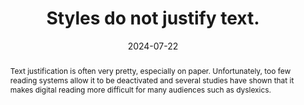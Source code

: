 ---
N: '186'
Rubrique: Présentation
title: Styles do not justify text. 
abstract: Text justification is often very pretty, especially on paper. Unfortunately, too few reading systems allow it to be deactivated and several studies have shown that it makes digital reading more difficult for many audiences such as dyslexics.
categories: ["Presentation"]
agrege: O4186-E065
opquast: '4 186'
indiceebook: '65'
description: "Rule n° 065"
before: "064"
weight: "065"
after: "066"
actif: '1'
layout: rules
date: 2024-07-22
tags: ["Accessibility", ""]
objectif: ["Make it easier to read on screen, particularly for people with dyslexia.", "Improve the accessibility of content for people with disabilities."]
Meo: ["Do not use the CSS property text-align with the value justify, or any other equivalent."]
Controle: ["Check the CSS code for the absence of text-align rules: justify.", "Check the HTML code for the absence of attributes HTML align=justify."]
Source: ["Opquast"]
Referentiel: [""]
Steps: ["conception", ""]
---